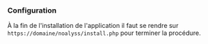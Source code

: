 ### Configuration

À la fin de l'installation de l'application il faut se rendre sur `https://domaine/noalyss/install.php` pour terminer la procédure.
